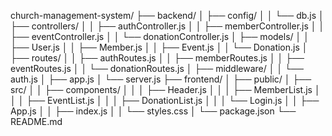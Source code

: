 church-management-system/
├── backend/
│   ├── config/
│   │   └── db.js
│   ├── controllers/
│   │   ├── authController.js
│   │   ├── memberController.js
│   │   ├── eventController.js
│   │   └── donationController.js
│   ├── models/
│   │   ├── User.js
│   │   ├── Member.js
│   │   ├── Event.js
│   │   └── Donation.js
│   ├── routes/
│   │   ├── authRoutes.js
│   │   ├── memberRoutes.js
│   │   ├── eventRoutes.js
│   │   └── donationRoutes.js
│   ├── middleware/
│   │   └── auth.js
│   ├── app.js
│   └── server.js
├── frontend/
│   ├── public/
│   ├── src/
│   │   ├── components/
│   │   │   ├── Header.js
│   │   │   ├── MemberList.js
│   │   │   ├── EventList.js
│   │   │   ├── DonationList.js
│   │   │   └── Login.js
│   │   ├── App.js
│   │   ├── index.js
│   │   └── styles.css
│   └── package.json
└── README.md
